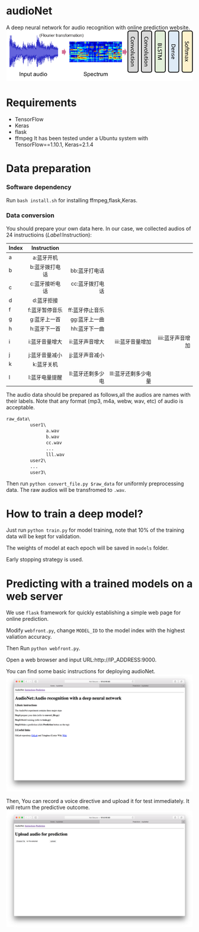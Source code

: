 # audioNet
A deep neural network for audio recognition with online prediction website.
![](https://github.com/kimmo1019/audioNet/blob/master/audioNet.png)


# Requirements
- TensorFlow
- Keras
- flask
- ffmpeg
It has been tested under a Ubuntu system with TensorFlow==1.10.1, Keras=2.1.4

# Data preparation
### Software dependency
Run `bash install.sh` for installing ffmpeg,flask,Keras.
### Data conversion
You should prepare your own data here. In our case, we collected audios of 24 instructioins ($Label:$Instruction):

|Index | Instruction   |       |   |   | 
| ---- |:-------------:| -----:|--:|--:|
| a    |a:蓝牙开机|  |  |   |
| b    |b:蓝牙拨打电话| bb:蓝牙打电话|  |  |
| c    |c:蓝牙接听电话| cc:蓝牙拨打电话| | |
| d    |d:蓝牙拒接|  |  |  |
| f    |f:蓝牙暂停音乐|ff:蓝牙停止音乐| | |
| g    |g:蓝牙上一首|gg:蓝牙上一曲| | |
| h    |h:蓝牙下一首|hh:蓝牙下一曲| | |
| i    |i:蓝牙音量增大|ii:蓝牙声音增大|iii:蓝牙音量增加|iiii:蓝牙声音增加|
| j    |j:蓝牙音量减小|jj:蓝牙声音减小| | |
| k    |k:蓝牙关机| | | |
| l    |l:蓝牙电量提醒|ll:蓝牙还剩多少电|lll:蓝牙还剩多少电量| |

The audio data should be prepared as follows,all the audios are names with their labels. Note that any format (mp3, m4a, webw, wav, etc) of audio is acceptable.
```
raw_data\
         user1\
               a.wav
               b.wav
               cc.wav
               ...
               lll.wav
         user2\
         ...
         user3\
```

Then run `python convert_file.py $raw_data` for uniformly preprocessing data. The raw audios will be transfromed to `.wav`.


# How to train a deep model?

Just run `python train.py` for model training, note that 10% of the training data will be kept for validation.

The weights of model at each epoch will be saved in `models` folder.


Early stopping strategy is used.

# Predicting with a trained models on a web server
We use `flask` framework for quickly establishing a simple web page for online prediction.

Modify `webfront.py`, change `MODEL_ID` to the model index with the highest valiation accuracy.

Then Run `python webfront.py`. 

Open a web browser and input URL:http://IP_ADDRESS:9000. 

You can find some basic instructions for deploying audioNet.
![Instruction page](https://github.com/kimmo1019/audioNet/blob/master/ScreenShots/Instruction.png)

Then, You can record a voice directive and upload it for test immediately. It will return the predictive outcome.
![Prediction page](https://github.com/kimmo1019/audioNet/blob/master/ScreenShots/Prediction.png)




